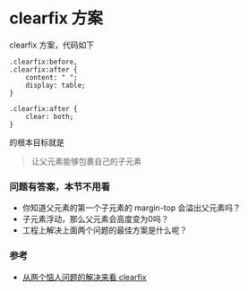 # clearfix 方案

clearfix 方案，代码如下

```
.clearfix:before,
.clearfix:after {
    content: " ";
    display: table;
}

.clearfix:after {
    clear: both;
}
```

的根本目标就是

> 让父元素能够包裹自己的子元素

### 问题有答案，本节不用看

- 你知道父元素的第一个子元素的 margin-top 会溢出父元素吗？
- 子元素浮动，那么父元素会高度变为0吗？
- 工程上解决上面两个问题的最佳方案是什么呢？

### 参考

- [从两个恼人问题的解决来看 clearfix](http://haoduoshipin.com/v/166)
